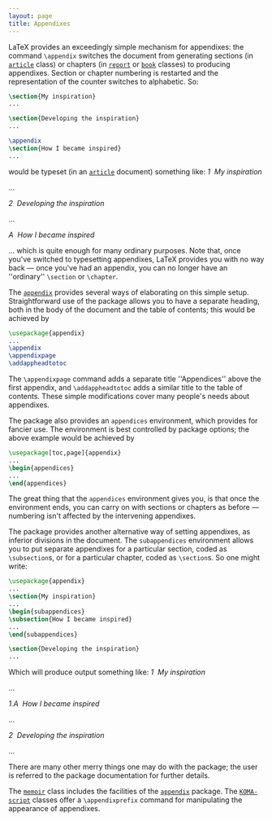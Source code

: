 ```yaml
---
layout: page
title: Appendixes
---
```


LaTeX provides an exceedingly simple mechanism for appendixes: the
command `\appendix` switches the document from generating sections
(in [`article`](http://ctan.org/pkg/article) class) or chapters (in [`report`](http://ctan.org/pkg/report) or
[`book`](http://ctan.org/pkg/book) classes) to producing appendixes.  Section or chapter
numbering is restarted and the representation of the counter switches
to alphabetic.  So:
```latex
\section{My inspiration}
...

\section{Developing the inspiration}
...

\appendix
\section{How I became inspired}
...
```
would be typeset (in an [`article`](http://ctan.org/pkg/article) document) something like:
*1&nbsp;&nbsp;My inspiration*

&hellip;

*2&nbsp;&nbsp;Developing the inspiration*

&hellip;

*A&nbsp;&nbsp;How I became inspired*

&hellip;
which is quite enough for many ordinary purposes.  Note that, once
you've switched to typesetting appendixes, LaTeX provides you with
no way back&nbsp;&mdash; once you've had an appendix, you can no longer have an
''ordinary'' `\section` or `\chapter`.

The [`appendix`](http://ctan.org/pkg/appendix) provides several ways of elaborating on this
simple setup.  Straightforward use of the package allows you to have a
separate heading, both in the body of the document and the table of
contents; this would be achieved by
```latex
\usepackage{appendix}
...
\appendix
\appendixpage
\addappheadtotoc
```
The `\appendixpage` command adds a separate title ''Appendices''
above the first appendix, and `\addappheadtotoc` adds a similar
title to the table of contents.  These simple modifications cover many
people's needs about appendixes.

The package also provides an `appendices` environment,
which provides for fancier use.  The environment is best controlled by
package options; the above example would be achieved by
```latex
\usepackage[toc,page]{appendix}
...
\begin{appendices}
...
\end{appendices}
```
The great thing that the `appendices` environment gives
you, is that once the environment ends, you can carry on with sections
or chapters as before&nbsp;&mdash; numbering isn't affected by the intervening
appendixes.

The package provides another alternative way of setting appendixes, as
inferior divisions in the document.  The `subappendices`
environment allows you to put separate appendixes for a particular
section, coded as `\subsection`s, or for a particular chapter, coded
as `\section`s.  So one might write:
```latex
\usepackage{appendix}
...
\section{My inspiration}
...
\begin{subappendices}
\subsection{How I became inspired}
...
\end{subappendices}

\section{Developing the inspiration}
...
```
Which will produce output something like:
*1&nbsp;&nbsp;My inspiration*

&hellip;

*1.A&nbsp;&nbsp;How I became inspired*

&hellip;

*2&nbsp;&nbsp;Developing the inspiration*

&hellip;

There are many other merry things one may do with the package; the
user is referred to the package documentation for further details.

The [`memoir`](http://ctan.org/pkg/memoir) class includes the facilities of the
[`appendix`](http://ctan.org/pkg/appendix) package.  The [`KOMA-script`](http://ctan.org/pkg/KOMA-script) classes offer a
`\appendixprefix` command for manipulating the appearance of appendixes.

